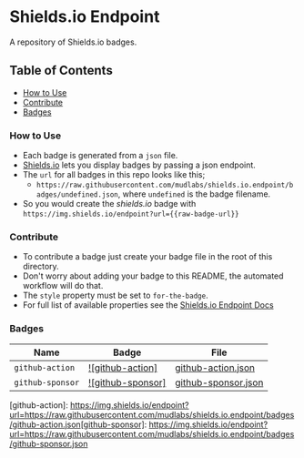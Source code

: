 # Shields.io Endpoint

A repository of Shields.io badges.

## Table of Contents
- [How to Use](#how-to-use)
- [Contribute](#contribute)
- [Badges](#badges)


### How to Use
- Each badge is generated from a `json` file.
- [Shields.io](https://shields.io/) lets you display badges by passing a json endpoint.
- The `url` for all badges in this repo looks like this;
  - `https://raw.githubusercontent.com/mudlabs/shields.io.endpoint/badges/undefined.json`, where `undefined` is the badge filename.
- So you would create the _shields.io_ badge with `https://img.shields.io/endpoint?url={{raw-badge-url}}`


### Contribute
- To contribute a badge just create your badge file in the root of this directory.
- Don't worry about adding your badge to this README, the automated workflow will do that.
- The `style` property must be set to `for-the-badge`.
- For full list of available properties see the [Shields.io Endpoint Docs](https://shields.io/endpoint)


### Badges
| Name | Badge | File |
| --- | --- | --- |
| `github-action` | [![github-action]](./github-action.json) | [github-action.json](./github-action.json) |
| `github-sponsor` | [![github-sponsor]](./github-sponsor.json) | [github-sponsor.json](./github-sponsor.json) |



<!-- badges markdown goes here -->
[github-action]: https://img.shields.io/endpoint?url=https://raw.githubusercontent.com/mudlabs/shields.io.endpoint/badges/github-action.json[github-sponsor]: https://img.shields.io/endpoint?url=https://raw.githubusercontent.com/mudlabs/shields.io.endpoint/badges/github-sponsor.json
